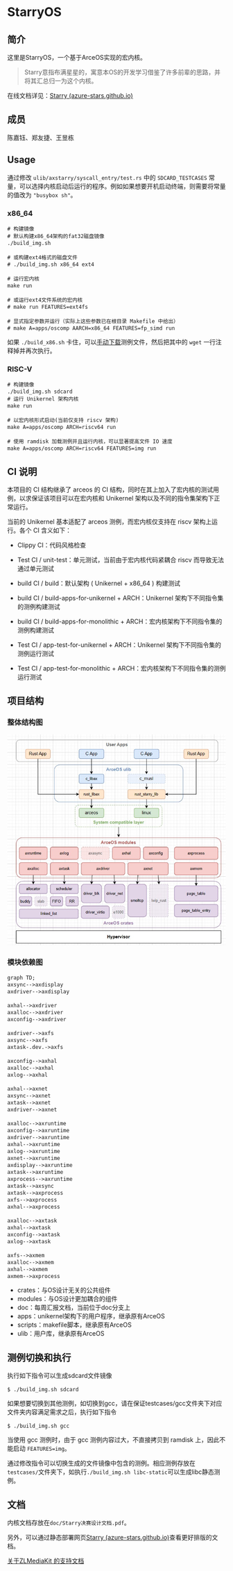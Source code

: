 # StarryOS

## 简介

这里是StarryOS，一个基于ArceOS实现的宏内核。

> Starry意指布满星星的，寓意本OS的开发学习借鉴了许多前辈的思路，并将其汇总归一为这个内核。

在线文档详见：[Starry (azure-stars.github.io)](https://azure-stars.github.io/Starry/)

## 成员

陈嘉钰、郑友捷、王昱栋

## Usage

通过修改 `ulib/axstarry/syscall_entry/test.rs` 中的 `SDCARD_TESTCASES` 常量，可以选择内核启动后运行的程序。例如如果想要开机启动终端，则需要将常量的值改为 `"busybox sh"`。

### x86_64

```shell
# 构建镜像
# 默认构建x86_64架构的fat32磁盘镜像
./build_img.sh

# 或构建ext4格式的磁盘文件
# ./build_img.sh x86_64 ext4

# 运行宏内核
make run

# 或运行ext4文件系统的宏内核
# make run FEATURES=ext4fs

# 显式指定参数并运行（实际上这些参数已在根目录 Makefile 中给出）
# make A=apps/oscomp AARCH=x86_64 FEATURES=fp_simd run

```

如果 `./build_x86.sh` 卡住，可以[手动下载](https://github.com/oscomp/testsuits-for-oskernel/releases/download/final-x86_64/testsuits-x86_64-linux-musl.tgz)测例文件，然后把其中的 `wget` 一行注释掉并再次执行。


### RISC-V

```shell
# 构建镜像
./build_img.sh sdcard
# 运行 Unikernel 架构内核
make run

# 以宏内核形式启动(当前仅支持 riscv 架构)
make A=apps/oscomp ARCH=riscv64 run

# 使用 ramdisk 加载测例并且运行内核，可以显著提高文件 IO 速度
make A=apps/oscomp ARCH=riscv64 FEATURES=img run

```

## CI 说明
本项目的 CI 结构继承了 arceos 的 CI 结构，同时在其上加入了宏内核的测试用例，以求保证该项目可以在宏内核和 Unikernel 架构以及不同的指令集架构下正常运行。

当前的 Unikernel 基本适配了 arceos 测例，而宏内核仅支持在 riscv 架构上运行。各个 CI 含义如下：

* Clippy CI：代码风格检查

* Test CI / unit-test：单元测试，当前由于宏内核代码紧耦合 riscv 而导致无法通过单元测试

* build CI / build：默认架构 ( Unikernel + x86_64 ) 构建测试

* build CI / build-apps-for-unikernel + ARCH：Unikernel 架构下不同指令集的测例构建测试

* build CI / build-apps-for-monolithic + ARCH：宏内核架构下不同指令集的测例构建测试

* Test CI / app-test-for-unikernel + ARCH：Unikernel 架构下不同指令集的测例运行测试

* Test CI / app-test-for-monolithic + ARCH：宏内核架构下不同指令集的测例运行测试

## 项目结构

### 整体结构图

![image-20230603005345201](https://raw.githubusercontent.com/Azure-stars/Figure-Bed/main/image-20230603005345201.png)



### 模块依赖图

```mermaid
graph TD;
axsync-->axdisplay
axdriver-->axdisplay

axhal-->axdriver
axalloc-->axdriver
axconfig-->axdriver

axdriver-->axfs
axsync-->axfs
axtask-.dev.->axfs

axconfig-->axhal
axalloc-->axhal
axlog-->axhal

axhal-->axnet
axsync-->axnet
axtask-->axnet
axdriver-->axnet

axalloc-->axruntime
axconfig-->axruntime
axdriver-->axruntime
axhal-->axruntime
axlog-->axruntime
axnet-->axruntime
axdisplay-->axruntime
axtask-->axruntime
axprocess-->axruntime
axtask-->axsync
axtask-->axprocess
axfs-->axprocess
axhal-->axprocess

axalloc-->axtask
axhal-->axtask
axconfig-->axtask
axlog-->axtask

axfs-->axmem
axalloc-->axmem
axhal-->axmem
axmem-->axprocess
```

* crates：与OS设计无关的公共组件
* modules：与OS设计更加耦合的组件
* doc：每周汇报文档，当前位于doc分支上
* apps：unikernel架构下的用户程序，继承原有ArceOS
* scripts：makefile脚本，继承原有ArceOS
* ulib：用户库，继承原有ArceOS



## 测例切换和执行

执行如下指令可以生成sdcard文件镜像

```shell
$ ./build_img.sh sdcard
```

如果想要切换到其他测例，如切换到gcc，请在保证testcases/gcc文件夹下对应文件夹内容满足需求之后，执行如下指令

```shell
$ ./build_img.sh gcc
```

当使用 gcc 测例时，由于 gcc 测例内容过大，不直接拷贝到 ramdisk 上，因此不能启动 `FEATURES=img`。

通过修改指令可以切换生成的文件镜像中包含的测例。相应测例存放在`testcases/`文件夹下，如执行`./build_img.sh libc-static`可以生成libc静态测例。



## 文档

内核文档存放在`doc/Starry决赛设计文档.pdf`。

另外，可以通过静态部署网页[Starry (azure-stars.github.io)](https://azure-stars.github.io/Starry/)查看更好排版的文档。

[关于ZLMediaKit 的支持文档](./doc/ZLMediaKit/README.md)



